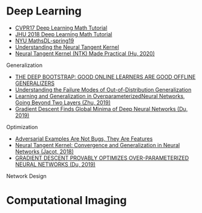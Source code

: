 # Deep Learning

- [CVPR17 Deep Learning Math Tutorial](http://www.vision.jhu.edu/tutorials/CVPR17-Tutorial-Math-Deep-Learning.htm)
- [JHU 2018 Deep Learning Math Tutorial](http://cis.jhu.edu/~rvidal/talks/learning/Tutorial-Math-Deep-Learning-2018.pdf)
- [NYU MathsDL-spring19](https://joanbruna.github.io/MathsDL-spring19/)
- [Understanding the Neural Tangent Kernel](https://rajatvd.github.io/NTK/)
- [Neural Tangent Kernel (NTK) Made Practical (Hu, 2020)](https://ins.sjtu.edu.cn/files/paper/20200722191346_ntk_wei_hu.pdf)

Generalization

- [THE DEEP BOOTSTRAP: GOOD ONLINE LEARNERS ARE GOOD OFFLINE GENERALIZERS](https://arxiv.org/pdf/2010.08127.pdf)
- [Understanding the Failure Modes of Out-of-Distribution Generalization](https://arxiv.org/pdf/2010.15775.pdf)
- [Learning and Generalization in OverparameterizedNeural Networks, Going Beyond Two Layers (Zhu, 2019)](https://papers.nips.cc/paper/2019/file/62dad6e273d32235ae02b7d321578ee8-Paper.pdf)
- [Gradient Descent Finds Global Minima of Deep Neural Networks (Du, 2019)](http://proceedings.mlr.press/v97/du19c/du19c.pdf)

Optimization

- [Adversarial Examples Are Not Bugs, They Are Features](https://arxiv.org/pdf/1905.02175.pdf)
- [Neural Tangent Kernel: Convergence and Generalization in Neural Networks (Jacot, 2018)](https://arxiv.org/pdf/1806.07572.pdf)
- [GRADIENT DESCENT PROVABLY OPTIMIZES OVER-PARAMETERIZED NEURAL NETWORKS (Du, 2019)](https://arxiv.org/pdf/1810.02054.pdf)

Network Design


# Computational Imaging


